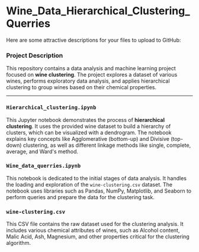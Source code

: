 # Wine_Data_Hierarchical_Clustering_Querries
Here are some attractive descriptions for your files to upload to GitHub:

### **Project Description**

This repository contains a data analysis and machine learning project focused on **wine clustering**. The project explores a dataset of various wines, performs exploratory data analysis, and applies hierarchical clustering to group wines based on their chemical properties.

---

### **`Hierarchical_clustering.ipynb`**

This Jupyter notebook demonstrates the process of **hierarchical clustering**. It uses the provided wine dataset to build a hierarchy of clusters, which can be visualized with a dendrogram. The notebook explains key concepts like Agglomerative (bottom-up) and Divisive (top-down) clustering, as well as different linkage methods like single, complete, average, and Ward's method.

### **`Wine_data_querries.ipynb`**

This notebook is dedicated to the initial stages of data analysis. It handles the loading and exploration of the `wine-clustering.csv` dataset. The notebook uses libraries such as Pandas, NumPy, Matplotlib, and Seaborn to perform queries and prepare the data for the clustering task.

### **`wine-clustering.csv`**

This CSV file contains the raw dataset used for the clustering analysis. It includes various chemical attributes of wines, such as Alcohol content, Malic Acid, Ash, Magnesium, and other properties critical for the clustering algorithm.
